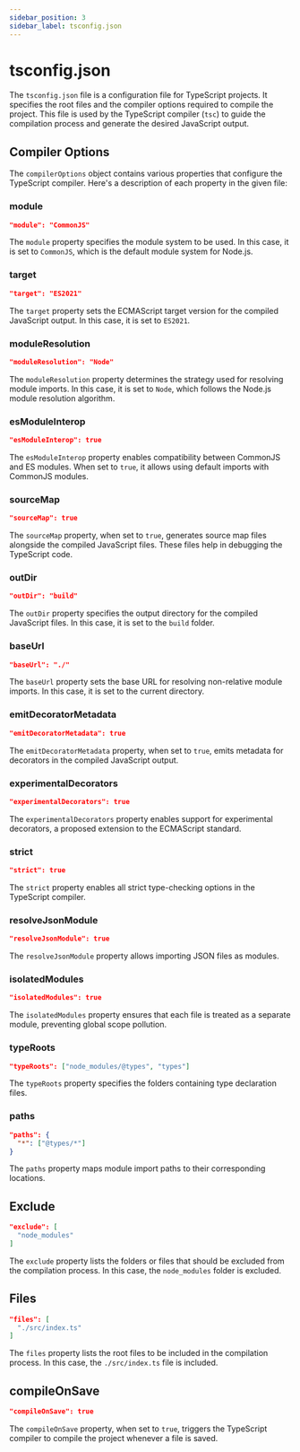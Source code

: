 ```yaml
---
sidebar_position: 3
sidebar_label: tsconfig.json
---
```


# tsconfig.json

The `tsconfig.json` file is a configuration file for TypeScript projects. It specifies the root files and the compiler options required to compile the project. This file is used by the TypeScript compiler (`tsc`) to guide the compilation process and generate the desired JavaScript output.

## Compiler Options

The `compilerOptions` object contains various properties that configure the TypeScript compiler. Here's a description of each property in the given file:

### module

```json
"module": "CommonJS"
```

The `module` property specifies the module system to be used. In this case, it is set to `CommonJS`, which is the default module system for Node.js.

### target

```json
"target": "ES2021"
```

The `target` property sets the ECMAScript target version for the compiled JavaScript output. In this case, it is set to `ES2021`.

### moduleResolution

```json
"moduleResolution": "Node"
```

The `moduleResolution` property determines the strategy used for resolving module imports. In this case, it is set to `Node`, which follows the Node.js module resolution algorithm.

### esModuleInterop

```json
"esModuleInterop": true
```

The `esModuleInterop` property enables compatibility between CommonJS and ES modules. When set to `true`, it allows using default imports with CommonJS modules.

### sourceMap

```json
"sourceMap": true
```

The `sourceMap` property, when set to `true`, generates source map files alongside the compiled JavaScript files. These files help in debugging the TypeScript code.

### outDir

```json
"outDir": "build"
```

The `outDir` property specifies the output directory for the compiled JavaScript files. In this case, it is set to the `build` folder.

### baseUrl

```json
"baseUrl": "./"
```

The `baseUrl` property sets the base URL for resolving non-relative module imports. In this case, it is set to the current directory.

### emitDecoratorMetadata

```json
"emitDecoratorMetadata": true
```

The `emitDecoratorMetadata` property, when set to `true`, emits metadata for decorators in the compiled JavaScript output.

### experimentalDecorators

```json
"experimentalDecorators": true
```

The `experimentalDecorators` property enables support for experimental decorators, a proposed extension to the ECMAScript standard.

### strict

```json
"strict": true
```

The `strict` property enables all strict type-checking options in the TypeScript compiler.

### resolveJsonModule

```json
"resolveJsonModule": true
```

The `resolveJsonModule` property allows importing JSON files as modules.

### isolatedModules

```json
"isolatedModules": true
```

The `isolatedModules` property ensures that each file is treated as a separate module, preventing global scope pollution.

### typeRoots

```json
"typeRoots": ["node_modules/@types", "types"]
```

The `typeRoots` property specifies the folders containing type declaration files.

### paths

```json
"paths": {
  "*": ["@types/*"]
}
```

The `paths` property maps module import paths to their corresponding locations.

## Exclude

```json
"exclude": [
  "node_modules"
]
```

The `exclude` property lists the folders or files that should be excluded from the compilation process. In this case, the `node_modules` folder is excluded.

## Files

```json
"files": [
  "./src/index.ts"
]
```

The `files` property lists the root files to be included in the compilation process. In this case, the `./src/index.ts` file is included.

## compileOnSave

```json
"compileOnSave": true
```

The `compileOnSave` property, when set to `true`, triggers the TypeScript compiler to compile the project whenever a file is saved.